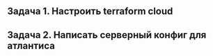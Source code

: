 ## Задача 1. Настроить terraform cloud













## Задача 2. Написать серверный конфиг для атлантиса